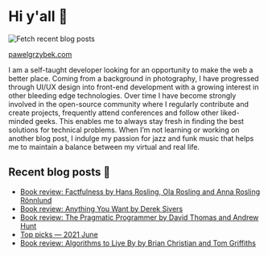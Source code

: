 # Hi y'all 👋

![Fetch recent blog posts](https://github.com/pawelgrzybek/pawelgrzybek/workflows/Fetch%20recent%20blog%20posts/badge.svg)

[pawelgrzybek.com](https://pawelgrzybek.com)

I am a self-taught developer looking for an opportunity to make the web a better place. Coming from a background in photography, I have progressed through UI/UX design into front-end development with a growing interest in other bleeding edge technologies. Over time I have become strongly involved in the open-source community where I regularly contribute and create projects, frequently attend conferences and follow other liked-minded geeks. This enables me to always stay fresh in finding the best solutions for technical problems. When I’m not learning or working on another blog post, I indulge my passion for jazz and funk music that helps me to maintain a balance between my virtual and real life.

## Recent blog posts 📝

<!-- FEED-START -->
- [Book review: Factfulness by Hans Rosling, Ola Rosling and Anna Rosling Rönnlund](https://pawelgrzybek.com/book-review-factfulness-by-hans-rosling-ola-rosling-and-anna-rosling-r%C3%B6nnlund/)
- [Book review: Anything You Want by Derek Sivers](https://pawelgrzybek.com/book-review-anything-you-want-by-derek-sivers/)
- [Book review: The Pragmatic Programmer by David Thomas and Andrew Hunt](https://pawelgrzybek.com/book-review-the-pragmatic-programmer-by-david-thomas-and-andrew-hunt/)
- [Top picks — 2021 June](https://pawelgrzybek.com/top-picks-2021-june/)
- [Book review: Algorithms to Live By by Brian Christian and Tom Griffiths](https://pawelgrzybek.com/book-review-algorithms-to-live-by-by-brian-christian-and-tom-griffiths/)
<!-- FEED-END -->